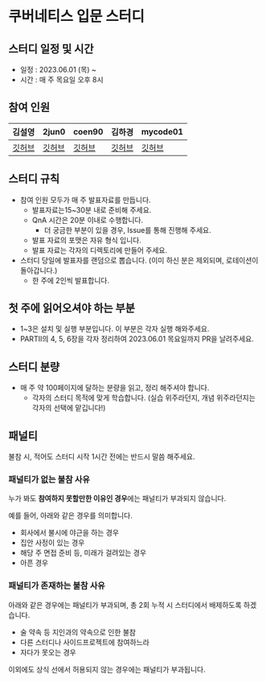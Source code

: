# 쿠버네티스 입문 스터디 
## 스터디 일정 및 시간
- 일정 : 2023.06.01 (목) ~
- 시간 : 매 주 목요일 오후 8시

## 참여 인원 

| 김설영                                    | 2jun0                           | coen90                           | 김하경                                  | mycode01                           |
|----------------------------------------|---------------------------------|----------------------------------|--------------------------------------|------------------------------------|
| [깃허브](https://github.com/SeolYoungKim) | [깃허브](https://github.com/2jun0) | [깃허브](https://github.com/Coen90) | [깃허브](https://github.com/hagyoung99) | [깃허브](https://github.com/mycode01) |


## 스터디 규칙
- 참여 인원 모두가 매 주 발표자료를 만듭니다.
    - 발표자료는15~30분 내로 준비해 주세요. 
    - QnA 시간은 20분 이내로 수행합니다. 
        - 더 궁금한 부분이 있을 경우, Issue를 통해 진행해 주세요.
    - 발표 자료의 포맷은 자유 형식 입니다.
    - 발표 자료는 각자의 디렉토리에 만들어 주세요.
- 스터디 당일에 발표자를 랜덤으로 뽑습니다. (이미 하신 분은 제외되며, 로테이션이 돌아갑니다.)
    - 한 주에 2인씩 발표합니다. 

## 첫 주에 읽어오셔야 하는 부분 
- 1~3은 설치 및 실행 부분입니다. 이 부분은 각자 실행 해와주세요.
- PARTII의 4, 5, 6장을 각자 정리하여 2023.06.01 목요일까지 PR을 날려주세요.


## 스터디 분량 
- 매 주 약 100페이지에 달하는 분량을 읽고, 정리 해주셔야 합니다.
    - 각자의 스터디 목적에 맞게 학습합니다. (실습 위주라던지, 개념 위주라던지는 각자의 선택에 맡깁니다!)


## 패널티
불참 시, 적어도 스터디 시작 1시간 전에는 반드시 말씀 해주세요.

### 패널티가 없는 불참 사유
누가 봐도 **참여하지 못할만한 이유인 경우**에는 패널티가 부과되지 않습니다.

예를 들어, 아래와 같은 경우를 의미합니다.
- 회사에서 불시에 야근을 하는 경우
- 집안 사정이 있는 경우
- 해당 주 면접 준비 등, 미래가 걸려있는 경우
- 아픈 경우


### 패널티가 존재하는 불참 사유
아래와 같은 경우에는 패널티가 부과되며, 총 2회 누적 시 스터디에서 배제하도록 하겠습니다.
- 술 약속 등 지인과의 약속으로 인한 불참
- 다른 스터디나 사이드프로젝트에 참여하느라
- 자다가 못오는 경우

이외에도 상식 선에서 허용되지 않는 경우에는 패널티가 부과됩니다.
